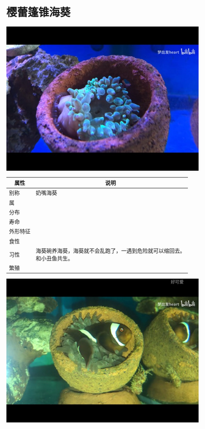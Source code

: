 # 樱蕾篷锥海葵

![](01.jpg)

|属性|说明|
| ---- | ---- |
| 别称| 奶嘴海葵|
| 属||
| 分布||
| 寿命||
| 外形特征||
| 食性||
| 习性| 海葵碗养海葵，海葵就不会乱跑了，一遇到危险就可以缩回去。</br>和小丑鱼共生。|
| 繁殖||

![](02.jpg)
